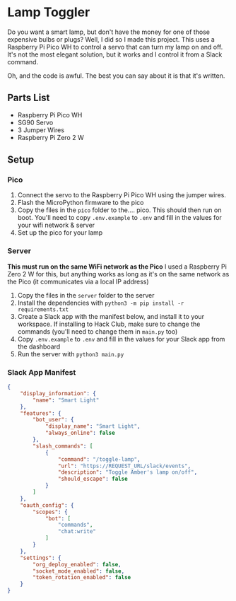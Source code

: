 # Lamp Toggler

Do you want a smart lamp, but don't have the money for one of those expensive bulbs or plugs? Well, I did so I made this project. This uses a Raspberry Pi Pico WH to control a servo that can turn my lamp on and off. It's not the most elegant solution, but it works and I control it from a Slack command.

Oh, and the code is awful. The best you can say about it is that it's written.

## Parts List
- Raspberry Pi Pico WH
- SG90 Servo
- 3 Jumper Wires
- Raspberry Pi Zero 2 W 

## Setup
### Pico
1. Connect the servo to the Raspberry Pi Pico WH using the jumper wires.
2. Flash the MicroPython firmware to the pico
3. Copy the files in the `pico` folder to the.... pico. This should then run on boot. You'll need to copy `.env.example` to `.env` and fill in the values for your wifi network & server
4. Set up the pico for your lamp

### Server
**This must run on the same WiFi network as the Pico**
I used a Raspberry Pi Zero 2 W for this, but anything works as long as it's on the same network as the Pico (it communicates via a local IP address)

1. Copy the files in the `server` folder to the server
2. Install the dependencies with `python3 -m pip install -r requirements.txt`
3. Create a Slack app with the manifest below, and install it to your workspace. If installing to Hack Club, make sure to change the commands (you'll need to change them in `main.py` too)
3. Copy `.env.example` to `.env` and fill in the values for your Slack app from the dashboard
4. Run the server with `python3 main.py`

### Slack App Manifest
```json
{
    "display_information": {
        "name": "Smart Light"
    },
    "features": {
        "bot_user": {
            "display_name": "Smart Light",
            "always_online": false
        },
        "slash_commands": [
            {
                "command": "/toggle-lamp",
                "url": "https://REQUEST_URL/slack/events",
                "description": "Toggle Amber's lamp on/off",
                "should_escape": false
            }
        ]
    },
    "oauth_config": {
        "scopes": {
            "bot": [
                "commands",
                "chat:write"
            ]
        }
    },
    "settings": {
        "org_deploy_enabled": false,
        "socket_mode_enabled": false,
        "token_rotation_enabled": false
    }
}
```